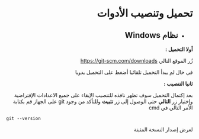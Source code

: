 <div dir="rtl">

# تحميل وتنصيب الأدوات

- ## نظام Windows

**أولا التحميل :**

زُر الموقع التالي https://git-scm.com/downloads

في حال لم يبدأ التحميل تلقائيا أضغط على التحميل يدويا

**ثانيا التنصيب :**

بعد إكتمال التحميل سوف تظهر نافذه للتنصيب الإبقاء على جميع الاعدادات الإفتراضية وإختيار زر **التالي**
حتى الوصول إلى زر **تثبيت** </span> وللتأكد من وجود git على الجهاز قم بكتابة الأمر التالي في cmd

<div dir="ltr">

`git --version`

</div>
لعرض إصدار النسخة المثبتة



</div>
